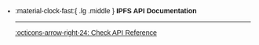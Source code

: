 <style> body {  font-family: "Source Sans 3", sans-serif!important; }</style>
<link href="https://fonts.googleapis.com/css2?family=Source+Sans+3:ital,wght@0,200..900;1,200..900&display=swap" rel="stylesheet">    <link rel="stylesheet" href="https://fonts.googleapis.com/icon?family=Material+Icons">

<div class="grid cards" markdown>

-   :material-clock-fast:{ .lg .middle } __IPFS API Documentation__

    ---


    [:octicons-arrow-right-24: Check API Reference](https://app.swaggerhub.com/apis-docs/SIDDHESHPATANKAR_1/ipfs-api_documentation/1.0.0)


</div>